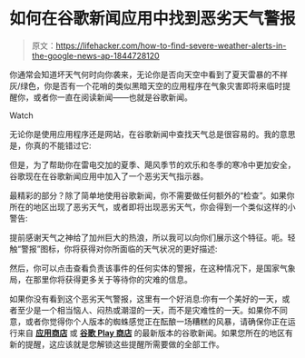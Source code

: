 # 如何在谷歌新闻应用中找到恶劣天气警报

> 原文：<https://lifehacker.com/how-to-find-severe-weather-alerts-in-the-google-news-ap-1844728120>

你通常会知道坏天气何时向你袭来，无论你是否向天空中看到了夏天雷暴的不祥灰/绿色，你是否有一个花哨的类似黑暗天空的应用程序在气象灾害即将来临时提醒你，或者你一直在阅读新闻——也就是谷歌新闻。

Watch

无论你是使用应用程序还是网站，在谷歌新闻中查找天气总是很容易的。我的意思是，你真的不能错过它:

但是，为了帮助你在雷电交加的夏季、飓风季节的欢乐和冬季的寒冷中更加安全，谷歌现在在谷歌新闻应用中加入了一个恶劣天气指示器。

最精彩的部分？除了简单地使用谷歌新闻，你不需要做任何额外的“检查”。如果你所在的地区出现了恶劣天气，或者即将出现恶劣天气，你会得到一个类似这样的小警告:

提前感谢天气之神给了加州巨大的热浪，所以我可以向你们展示这个特征。呃。轻触“警报”图标，你将获得对你所面临的天气状况的更好描述:

然后，你可以点击查看负责该事件的任何实体的警报，在这种情况下，是国家气象局，在那里你将获得更多关于等待你的灾难的信息。

如果你没有看到这个恶劣天气警报，这里有一个好消息:你有一个美好的一天，或者至少是一个相当恼人、闷热或潮湿的一天，而不是灾难性的一天。如果你不同意，或者你觉得你个人版本的蜘蛛感觉正在酝酿一场糟糕的风暴，请确保你正在运行来自 [**应用商店**](https://apps.apple.com/us/app/google-news/id459182288) 或 [**谷歌 Play 商店**](https://play.google.com/store/apps/details?id=com.google.android.apps.magazines&hl=en_US) 的最新版本的谷歌新闻。如果您所在的地区有新的提醒，这应该就是您解锁这些提醒所需要做的全部工作。